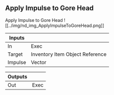 ## Apply Impulse to Gore Head
Apply Impulse to Gore Head
![[../img/nd_img_ApplyImpulseToGoreHead.png]]

|Inputs||
|--|--|
| In | Exec |
| Target | Inventory Item Object Reference |
| Impulse | Vector |

|Outputs||
|--|--|
| Out | Exec |
